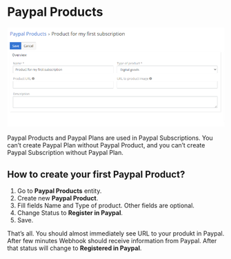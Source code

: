 # Paypal Products
![Paypal Products](../../images/paypal-products.png "Paypal Products")

Paypal Products and Paypal Plans are used in Paypal Subscriptions. You can’t create Paypal Plan without Paypal Product, and you can’t create Paypal Subscription without Paypal Plan. 

## How to create your first Paypal Product?
1.	Go to **Paypal Products** entity. 
2.	Create new **Paypal Product**.
3.	Fill fields Name and Type of product. Other fields are optional. 
4.	Change Status to **Register in Paypal**.
5.	Save.

That’s all. You should almost immediately see URL to your produkt in Paypal. After few minutes Webhook should receive information from Paypal. After that status will change to **Registered in Paypal**.
